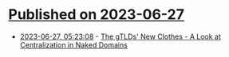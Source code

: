 # [Published on 2023-06-27](index.md)

* [2023-06-27, 05:23:08](https://lobste.rs/s/nkuil7/gtlds_new_clothes_look_at_centralization) - [The gTLDs' New Clothes - A Look at Centralization in Naked Domains](https://www.netmeister.org/blog/naked-domains.html)
